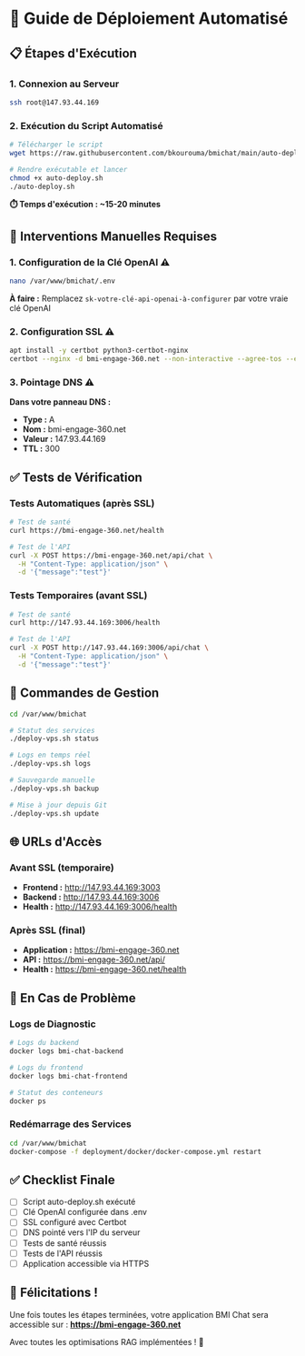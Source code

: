 # 🚀 Guide de Déploiement Automatisé

## 📋 **Étapes d'Exécution**

### **1. Connexion au Serveur**
```bash
ssh root@147.93.44.169
```

### **2. Exécution du Script Automatisé**
```bash
# Télécharger le script
wget https://raw.githubusercontent.com/bkourouma/bmichat/main/auto-deploy.sh

# Rendre exécutable et lancer
chmod +x auto-deploy.sh
./auto-deploy.sh
```

**⏱️ Temps d'exécution : ~15-20 minutes**

## 🔧 **Interventions Manuelles Requises**

### **1. Configuration de la Clé OpenAI** ⚠️
```bash
nano /var/www/bmichat/.env
```
**À faire :** Remplacez `sk-votre-clé-api-openai-à-configurer` par votre vraie clé OpenAI

### **2. Configuration SSL** ⚠️
```bash
apt install -y certbot python3-certbot-nginx
certbot --nginx -d bmi-engage-360.net --non-interactive --agree-tos --email admin@engage-360.net
```

### **3. Pointage DNS** ⚠️
**Dans votre panneau DNS :**
- **Type :** A
- **Nom :** bmi-engage-360.net
- **Valeur :** 147.93.44.169
- **TTL :** 300

## ✅ **Tests de Vérification**

### **Tests Automatiques (après SSL)**
```bash
# Test de santé
curl https://bmi-engage-360.net/health

# Test de l'API
curl -X POST https://bmi-engage-360.net/api/chat \
  -H "Content-Type: application/json" \
  -d '{"message":"test"}'
```

### **Tests Temporaires (avant SSL)**
```bash
# Test de santé
curl http://147.93.44.169:3006/health

# Test de l'API
curl -X POST http://147.93.44.169:3006/api/chat \
  -H "Content-Type: application/json" \
  -d '{"message":"test"}'
```

## 🎯 **Commandes de Gestion**

```bash
cd /var/www/bmichat

# Statut des services
./deploy-vps.sh status

# Logs en temps réel
./deploy-vps.sh logs

# Sauvegarde manuelle
./deploy-vps.sh backup

# Mise à jour depuis Git
./deploy-vps.sh update
```

## 🌐 **URLs d'Accès**

### **Avant SSL (temporaire)**
- **Frontend :** http://147.93.44.169:3003
- **Backend :** http://147.93.44.169:3006
- **Health :** http://147.93.44.169:3006/health

### **Après SSL (final)**
- **Application :** https://bmi-engage-360.net
- **API :** https://bmi-engage-360.net/api/
- **Health :** https://bmi-engage-360.net/health

## 🚨 **En Cas de Problème**

### **Logs de Diagnostic**
```bash
# Logs du backend
docker logs bmi-chat-backend

# Logs du frontend
docker logs bmi-chat-frontend

# Statut des conteneurs
docker ps
```

### **Redémarrage des Services**
```bash
cd /var/www/bmichat
docker-compose -f deployment/docker/docker-compose.yml restart
```

## ✅ **Checklist Finale**

- [ ] Script auto-deploy.sh exécuté
- [ ] Clé OpenAI configurée dans .env
- [ ] SSL configuré avec Certbot
- [ ] DNS pointé vers l'IP du serveur
- [ ] Tests de santé réussis
- [ ] Tests de l'API réussis
- [ ] Application accessible via HTTPS

## 🎉 **Félicitations !**

Une fois toutes les étapes terminées, votre application BMI Chat sera accessible sur :
**https://bmi-engage-360.net**

Avec toutes les optimisations RAG implémentées ! 🚀 